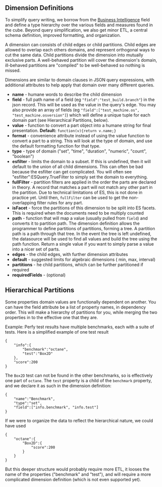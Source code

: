 
Dimension Definitions
---------------------

To simplify query writing, we borrow from the [Business Intelligence](http://en.wikipedia.org/wiki/Business_intelligence)
field and define a type hierarchy over the various fields and measures found
in the cube.  Beyond query simplification, we also get minor ETL, a central
schema definition, improved formatting, and organization.

A dimension can consists of child edges or child partitions.  Child edges are
allowed to overlap each others domains, and represent orthogonal ways to cut
the same data.  Child partitions divide the dimension into mutually exclusive
parts.  A well-behaved partition will cover the dimension's domain,
ill-behaved partitions are "compiled" to be well-behaved so nothing is missed.

Dimensions are similar to domain clauses in JSON query expressions, with additional
attributes to help apply that domain over many different queries.

  - **name** - humane words to describe the child dimension
  - **field** - full path name of a field (eg ```"field":"test_build.branch"```) in the json record.  This will be used as the value in the query's edge.  You may also provide an array of fields (eg ```"field":["test_machine.os", "test_machine.osversion"]```) which will define a unique tuple for each domain part (see Hierarchical Partitions, below).
  - **value** - function to convert a part object into a humane string for final presentation.  **Default:** ```function(v){return v.name;}```
  - **format** - convenience attribute instead of using the value function to convert a part to a string.  This will look at the type of domain, and use the default formatting function for that type.
  - **type** - type of domain ("set", "time", "duration", "numeric", "count", "boolean")
  - **esfilter** - limits the domain to a subset.  If this is undefined, then it will default to the union of all child dimensions.  This can often be bad because the esfilter can get complicated.  You will often see "esfilter":ESQuery.TrueFilter to simply set the domain to everything.
  - **fullFilter** - partition filters are applied in the order the parts are declared in theory.  A record that matches a part will not match any other part in the partition.  Due to technical limitations of ES, this is not done in practice yet.  Until then, ```fullFilter``` can be used to get the non-overlapping filter rules for any part.
  - **isFacet** - force the partitions of this dimension to be split into ES facets.  This is required when the documents need to be multiply counted
  - **path** -  function that will map a value (usually pulled from ```field```) and converts it to partition path.  The dimension definition allows the programmer to define partitions of partitions, forming a tree.  A partition path is a path through that tree.  In the event the tree is left undefined, the datasource will be used to find all values and build the tree using the path function.  Return a single value if you want to simply parse a value into a nicer set of parts.
  - **edges** - the child edges, with further dimension attributes
  - **default** - suggested limits for algebraic dimensions ( min, max, interval)
  - **partitions** - he child partitions, which can be further partitioned if required
  - **requiredFields** - (optional)


Hierarchical Partitions
-----------------------

Some properties domain values are functionally dependent on another.  You can
have the field attribute be a list of property names, in dependency order.
This will make a hierarchy of partitions for you,  while merging the two
properties in to the effective one that they are.

Example:  Perfy test results have multiple benchmarks, each with a suite of
tests.  Here is a simplified example of one test result

    {
        "info":{
            "benchmark":"octane",
            "test":"Box2D"
        },
        "score":200
    }

The ```Box2D``` test can not be found in the other benchmarks, so is
effectively one part of ```octane```.  The ```test``` property is a child of
the ```benchmark``` property, and we declare it as such in the dimension
definition:

    {
        "name":"Benchmark",
        "type":"set",
        "field":["info.benchmark", "info.test"]
    }

If we were to organize the data to reflect the hierarchical nature,
we could have used

    {
        "octane":{
            "Box2D":{
                "score":200
            }
        }
    }

But this deeper structure would probably require more ETL, it looses the name
of the properties ("benchmark" and "test"), and will require a more
complicated dimension definition (which is not even supported yet).
